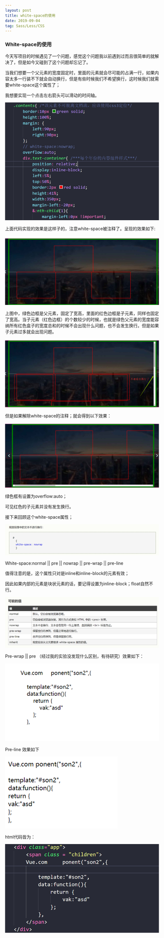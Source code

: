 ```yaml
---
layout: post
title: white-space的使用
date: 2019-09-04
tag: Sass/Less/CSS
---
```


### White-space的使用

今天写项目的时候遇见了一个问题，感觉这个问题我以前遇到过而且很简单的就解决了，但是如今又碰到了这个问题却忘记了。

当我们想要一个父元素的宽度固定时，里面的元素就会尽可能的占满一行，如果内容太多一行装不下就会自动换行，但是有些时候我们不希望换行，这时候我们就需要white-space这个属性了；

我想要实现一个点击左右箭头可以滑动的时间轴。

![](/images/posts/2019-09-04-SassLessCss-useingofwhite-space/4297bc79d0f7881147570b368b92f5a2.png)

上面代码实现的效果是这样子的，注意white-space被注释了。呈现的效果如下:

![](/images/posts/2019-09-04-SassLessCss-useingofwhite-space/c395329942b1e0eb5d66c2f848c4ce08.png)

上图中，绿色边框是父元素，固定了宽高，里面的红色边框是子元素，同样也固定了宽高。当子元素（红色边框）的个数较少的时候，也就是绿色父元素的宽度能容纳所有红色盒子的宽度总和的时候不会出现什么问题，也不会发生换行。但是如果子元素过多就会出现问题。

![](/images/posts/2019-09-04-SassLessCss-useingofwhite-space/6d8bf9b2b2bbfc4598a962b55500294d.png)

但是如果解除white-space的注释；就会得到以下效果：

![](/images/posts/2019-09-04-SassLessCss-useingofwhite-space/f622a400070848f3ef3db854881270bf.png)

绿色框有设置为overflow:auto；

可见红色的子元素并没有发生换行。

接下来回顾这个white-space属性；

![](/images/posts/2019-09-04-SassLessCss-useingofwhite-space/f46dd93c4db395eb59f4bda45c7a46e6.png)

White-space:normal \|\| pre \|\| nowrap \|\| pre-wrap \|\| pre-line

值得注意的是，这个属性只对是inline和inline-block的元素有效；

因此如果内部的元素是块状元素的话，要记得设置为inline-block；float自然不行。

![](/images/posts/2019-09-04-SassLessCss-useingofwhite-space/a8f89fcd3da1fc0f7521773b6280efcd.png)

Pre-wrap \|\| pre （经过我的实验没发现什么区别，有待研究）效果如下：

![](/images/posts/2019-09-04-SassLessCss-useingofwhite-space/cd9b423e158df74ea03929a34fc2440f.png)

Pre-line 效果如下

![](/images/posts/2019-09-04-SassLessCss-useingofwhite-space/4a18b52922785173a29ff57427ac51c9.png)

html代码皆为：

![](/images/posts/2019-09-04-SassLessCss-useingofwhite-space/6956669c7ddd5908813d6a3120c6ed1a.png)

